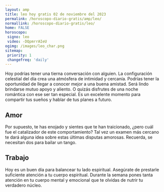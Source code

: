 ```yaml
---
layout: amp
title: leo hoy gratis 02 de noviembre del 2023 
permalink: /horoscopo-diario-gratis/amp/leo/
normallink: /horoscopo-diario-gratis/leo/
home: FALSE
horoscopo:
 signo: leo
 video: -DQpmrrAIeU
ogimg: /images/leo_char.png
sitemap:
 priority: 1
 changefreq: 'daily'
---
```



Hoy podrías tener una tierna conversación con alguien. La configuración celestial del día crea una atmósfera de intimidad y cercanía. Podrías tener la oportunidad de llegar a conocer mejor a una buena amistad. Será lindo brindarse mutuo apoyo y aliento. O quizás disfrutes de una noche romántica con ese ser tan especial. Es un excelente momento para compartir tus sueños y hablar de tus planes a futuro.

## Amor

Por supuesto, te has enojado y sientes que te han traicionado, ¿pero cuál fue el catalizador de este comportamiento? Tal vez un examen más cercano te dará alguna idea sobre estas últimas disputas amorosas. Recuerda, se necesitan dos para bailar un tango.

## Trabajo

Hoy es un buen día para balancear tu lado espiritual. Asegúrate de prestarle suficiente atención a tu cuerpo espiritual. Durante la semana pones tanta atención en tu cuerpo mental y emocional que te olvidas de nutrir tu verdadero núcleo.